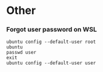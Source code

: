 # Other

### Forgot user password on WSL

```
ubuntu config --default-user root
ubuntu
passwd user
exit
ubuntu config --default-user user
```
